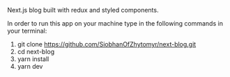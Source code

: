 Next.js blog built with redux and styled components.

In order to run this app on your machine type in the following commands in your terminal:
1) git clone https://github.com/SiobhanOfZhytomyr/next-blog.git
2) cd next-blog
3) yarn install
4) yarn dev
